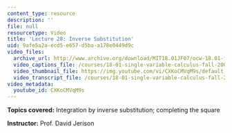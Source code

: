 ```yaml
---
content_type: resource
description: ''
file: null
resourcetype: Video
title: 'Lecture 28: Inverse Substitution'
uid: 9afe5a2a-ecd5-e657-d5ba-a178e0449d9c
video_files:
  archive_url: http://www.archive.org/download/MIT18.01JF07/ocw-18.01-f07-lec28_300k.mp4
  video_captions_file: /courses/18-01-single-variable-calculus-fall-2006/f0c299539bd15966a13a57933d0db596_CXKoCMVqM9s.vtt
  video_thumbnail_file: https://img.youtube.com/vi/CXKoCMVqM9s/default.jpg
  video_transcript_file: /courses/18-01-single-variable-calculus-fall-2006/d37dbf3b71f85754cee509c6f7b8f490_CXKoCMVqM9s.pdf
video_metadata:
  youtube_id: CXKoCMVqM9s
---
```


**Topics covered:** Integration by inverse substitution; completing the square

**Instructor:** Prof. David Jerison